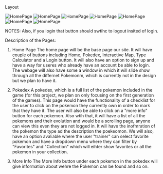 Layout

![HomePage](https://github.com/Jeenilpatel/cs326-final-Pi/blob/master/Docs/Layout/HomePage.JPG "Home Page")
![HomePage](https://github.com/Jeenilpatel/cs326-final-Pi/blob/master/Docs/Layout/Pokedex.JPG "Pokedex")
![HomePage](https://github.com/Jeenilpatel/cs326-final-Pi/blob/master/Docs/Layout/PokedexMoreInfo.JPG "Click More Info on Pokedex")
![HomePage](https://github.com/Jeenilpatel/cs326-final-Pi/blob/master/Docs/Layout/InteractiveMap.JPG "Interactive Map")
![HomePage](https://github.com/Jeenilpatel/cs326-final-Pi/blob/master/Docs/Layout/MoreInfoInteractiveMap.JPG "Click on a location on the map")
![HomePage](https://github.com/Jeenilpatel/cs326-final-Pi/blob/master/Docs/Layout/TypeCalculator.JPG "Type Calculator")
![HomePage](https://github.com/Jeenilpatel/cs326-final-Pi/blob/master/Docs/Layout/Login.JPG "Login")


NOTES: 
Also, if you login that button should swtihc to logout insited of login.

Description of the Pages: 

1. Home Page
The home page will be the base page our site. It will have couple of buttons including Home, Pokedex, Interactive Map, Type Calculator and a Login button. It will also have an option to sign up and have a way for useres who already have an account be able to login. The webage will also have some a window in which it will slide show through all the differnet Pokemonm, which is currently not in the design but we plan to have it.

2. Pokedex
A pokedex, which is a full list of the pokemon included in the game (for this project, we plan on only focusing on the first generation of the games). This page would have the functionality of a checklist for the user to click on the pokemon they currently own in order to mark that they have it. The user will also be able to click on a "more info" button for each pokemon. Also wtih that, it will have a list of all the pokemons and their evolution and would be a scrolling page, anyone can view this even they are not logged in. It will have the inofmration of the pokemon the type ad the description the poekeomon. We will also, have an option avaliable where the user "trainer" can select favorite pokemon and have a dropdown menu where they can filter by "Favorites" and "Collection" which will eihter show favorites or all the pokemon in your collection.

3. More Info 
The More Info button under each pokemon in the pokedex will give information about wehre the Pokemon can be found and so on. 